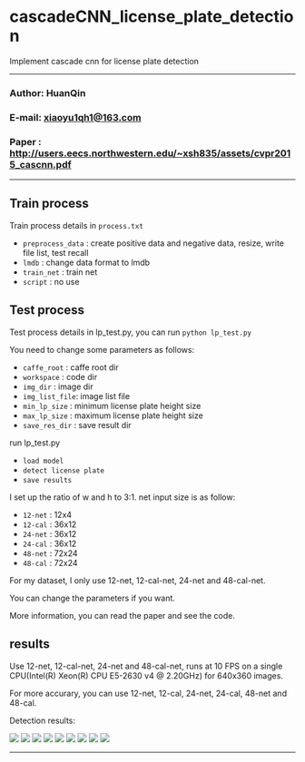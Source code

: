 cascadeCNN_license_plate_detection
======================================
Implement cascade cnn for license plate detection
****
### Author: HuanQin
### E-mail: xiaoyu1qh1@163.com
### Paper : http://users.eecs.northwestern.edu/~xsh835/assets/cvpr2015_cascnn.pdf
****

Train process
------
Train process details in 
`process.txt`

- `preprocess_data` : create positive data and negative data, resize, write file list, test recall  
- `lmdb` : change data format to lmdb  
- `train_net` : train net  
- `script` : no use  

Test process
------
Test process details in lp_test.py, you can run 
`python lp_test.py`  
    
You need to change some parameters as follows:  
- `caffe_root` : caffe root dir  
- `workspace`  : code dir  
- `img_dir`    : image dir  
- `img_list_file`: image list file  
- `min_lp_size`  : minimum license plate height size  
- `max_lp_size`  : maximum license plate height size  
- `save_res_dir` : save result dir  

run lp_test.py
- `load model`  
- `detect license plate`  
- `save results` 

I set up the ratio of w and h to 3:1. net input size is as follow:
- `12-net` : 12x4
- `12-cal` : 36x12
- `24-net` : 36x12
- `24-cal` : 36x12
- `48-net` : 72x24
- `48-cal` : 72x24

For my dataset, I only use 12-net, 12-cal-net, 24-net and 48-cal-net.

You can change the parameters if you want.

More information, you can read the paper and see the code.

results
------
Use 12-net, 12-cal-net, 24-net and 48-cal-net, runs at 10 FPS on a single CPU(Intel(R) Xeon(R) CPU E5-2630 v4 @ 2.20GHz) for 640x360 images.

For more accurary, you can use 12-net, 12-cal, 24-net, 24-cal, 48-net and 48-cal.

Detection results:

![][1]
![][2]
![][3]
![][4]
![][5]
![][6]
![][7]
![][8]
![][9]

-------------------------
[1]:/script/image/original/00000.jpg
[2]:/script/image/original/00001.jpg
[3]:/script/image/original/00002.jpg
[4]:/script/image/original/00003.jpg
[5]:/script/image/license_plate/00001.jpg
[6]:/script/image/license_plate/00002.jpg
[7]:/script/image/license_plate/00003.jpg
[8]:/script/image/license_plate/00004.jpg
[9]:/script/image/license_plate/00005.jpg



